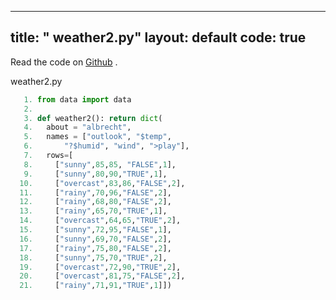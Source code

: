 

---
title: " weather2.py"
layout: default
code: true
---

Read the code on [Github](https://github.com/se4ai/code/tree/master/weather2.py) <font color=orange><i class="fab fa-github-3x"></i></font>.

 weather2.py

````python
   1. from data import data
   2. 
   3. def weather2(): return dict(
   4.   about = "albrecht", 
   5.   names = ["outlook", "$temp", 
   6.       "?$humid", "wind", ">play"],
   7.   rows=[
   8.     ["sunny",85,85, "FALSE",1],
   9.     ["sunny",80,90,"TRUE",1],
  10.     ["overcast",83,86,"FALSE",2],
  11.     ["rainy",70,96,"FALSE",2],
  12.     ["rainy",68,80,"FALSE",2],
  13.     ["rainy",65,70,"TRUE",1],
  14.     ["overcast",64,65,"TRUE",2],
  15.     ["sunny",72,95,"FALSE",1],
  16.     ["sunny",69,70,"FALSE",2],
  17.     ["rainy",75,80,"FALSE",2],
  18.     ["sunny",75,70,"TRUE",2],
  19.     ["overcast",72,90,"TRUE",2],
  20.     ["overcast",81,75,"FALSE",2],
  21.     ["rainy",71,91,"TRUE",1]])
````
